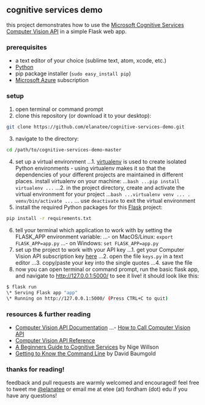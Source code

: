 ## cognitive services demo

this project demonstrates how to use the [Microsoft Cognitive Services](https://www.microsoft.com/cognitive-services/) [Computer Vision API](https://www.microsoft.com/cognitive-services/en-us/computer-vision-api) in a simple Flask web app. 

### prerequisites 
- a text editor of your choice (sublime text, atom, xcode, etc.)
- [Python](https://www.python.org/downloads/)
- pip package installer (`sudo easy_install pip`)
- [Microsoft Azure](https://azure.microsoft.com) subscription 

### setup 
1. open terminal or command prompt
2. clone this repository (or download it to your desktop):
```bash
git clone https://github.com/elanatee/cognitive-services-demo.git
```
3. navigate to the directory: 
```bash
cd /path/to/cognitive-services-demo-master
```
4. set up a virtual environment
...1. [virtualenv](http://docs.python-guide.org/en/latest/dev/virtualenvs/) is used to create isolated Python environments - using virtualenv makes it so that the dependencies of your different projects are maintained in different places. install virtualenv on your machine:
...```bash
...pip install virtualenv
...```
...2. in the project directory, create and activate the virtual environment for your project
...```bash
...virtualenv venv
... . venv/bin/activate
...```
... use `deactivate` to exit the virtual environment
5. install the required Python packages for this [Flask](http://flask.pocoo.org/docs/0.11/) project:
```bash
pip install -r requirements.txt
``` 
6. tell your terminal which application to work with by setting the FLASK_APP environment variable:
...- on MacOS/Linux: `export FLASK_APP=app.py`
...- on Windows: `set FLASK_APP=app.py`
7. set up the project to work with your API key
...1. get your Computer Vision API subscription key [here](https://www.microsoft.com/cognitive-services/en-US/subscriptions)
...2. open the file `keys.py` in a text editor
...3. copy/paste your key into the single quotes 
...4. save the file
8. now you can open terminal or command prompt, run the basic flask app, and navigate to http://127.0.0.1:5000/ to see it live! it should look like this: 
```bash
$ flask run
\* Serving Flask app "app"
\* Running on http://127.0.0.1:5000/ (Press CTRL+C to quit)
```

### resources & further reading 
- [Computer Vision API Documentation](https://www.microsoft.com/cognitive-services/en-us/computer-vision-api/documentation)
...- [How to Call Computer Vision API](https://www.microsoft.com/cognitive-services/en-us/Computer-Vision-API/documentation/vision-api-how-to-topics/HowToCallVisionAPI) 
- [Computer Vision API Reference](https://dev.projectoxford.ai/docs/services/56f91f2d778daf23d8ec6739/operations/56f91f2e778daf14a499e1fa) 
- [A Beginners Guide to Cognitive Services](https://www.linkedin.com/pulse/idiots-guide-cognitive-services-nigel-willson) by Nige Willson
- [Getting to Know the Command Line](https://www.davidbaumgold.com/tutorials/command-line/) by David Baumgold

### thanks for reading!
feedback and pull requests are warmly welcomed and encouraged! feel free to tweet me [@elanatee](https://twitter.com/elanatee) or email me at etee (at) fordham (dot) edu if you have any questions!